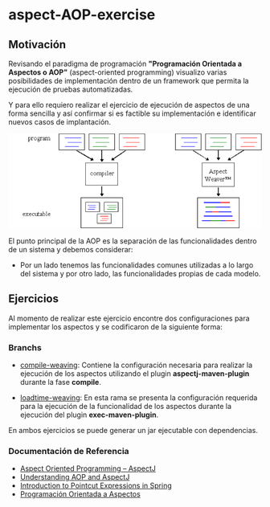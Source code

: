 # aspect-AOP-exercise

## Motivación

Revisando el paradigma de programación **"Programación Orientada a Aspectos o AOP"** (aspect-oriented programming) visualizo varias posibilidades de implementación dentro de un framework que permita la ejecución de pruebas automatizadas.

Y para ello requiero realizar el ejercicio de ejecución de aspectos de una forma sencilla y así confirmar si es factible su implementación e identificar nuevos casos de implantación.

![](imgs/aj.png)

El punto principal de la AOP es la separación de las funcionalidades dentro de un sistema y debemos considerar:

* Por un lado tenemos las funcionalidades comunes utilizadas a lo largo del sistema y por otro lado, las funcionalidades propias de cada modelo.

## Ejercicios

Al momento de realizar este ejercicio encontre dos configuraciones para implementar los aspectos y se codificaron de la siguiente forma:

### Branchs

* [compile-weaving](https://github.com/isortegahlabs/aspect-AOP-exercise/tree/feature/compile-weaving): Contiene la 
configuración necesaria para realizar la ejecución de los aspectos utilizando el plugin **aspectj-maven-plugin** 
durante la fase **compile**.     

* [loadtime-weaving](https://github.com/isortegahlabs/aspect-AOP-exercise/tree/feature/loadtime-weaving): En esta rama 
se presenta la configuración requerida para la ejecución de la funcionalidad de los aspectos durante la ejecución del 
plugin **exec-maven-plugin**.  

En ambos ejercicios se puede generar un jar ejecutable con dependencias.

### Documentación de Referencia

* [Aspect Oriented Programming – AspectJ](https://folderit.net/es/blog/aspect-oriented-programming-aspectj-es/)  
* [Understanding AOP and AspectJ](https://livebook.manning.com/book/aspectj-in-action-second-edition/part-1)  
* [Introduction to Pointcut Expressions in Spring](https://www.baeldung.com/spring-aop-pointcut-tutorial)  
* [Programación Orientada a Aspectos](http://www.exa.unicen.edu.ar/catedras/deaspect/aspectj.pdf)
